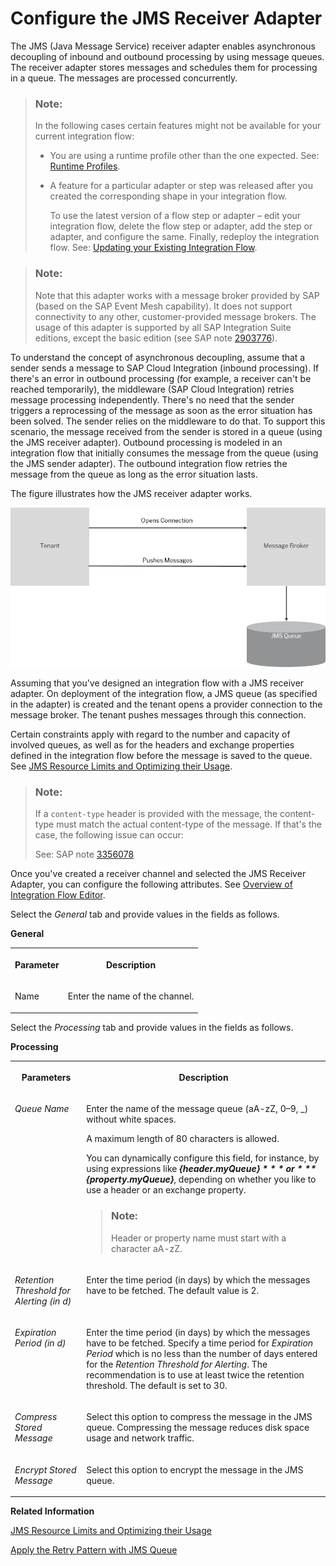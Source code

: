 <!-- loio79edc04c91574a6bb8c15ae3e1a27b03 -->

# Configure the JMS Receiver Adapter

The JMS \(Java Message Service\) receiver adapter enables asynchronous decoupling of inbound and outbound processing by using message queues. The receiver adapter stores messages and schedules them for processing in a queue. The messages are processed concurrently.

> ### Note:  
> In the following cases certain features might not be available for your current integration flow:
> 
> -   You are using a runtime profile other than the one expected. See: [Runtime Profiles](IntegrationSettings/runtime-profiles-8007daa.md).
> 
> -   A feature for a particular adapter or step was released after you created the corresponding shape in your integration flow.
> 
>     To use the latest version of a flow step or adapter – edit your integration flow, delete the flow step or adapter, add the step or adapter, and configure the same. Finally, redeploy the integration flow. See: [Updating your Existing Integration Flow](updating-your-existing-integration-flow-1f9e879.md).

> ### Note:  
> Note that this adapter works with a message broker provided by SAP \(based on the SAP Event Mesh capability\). It does not support connectivity to any other, customer-provided message brokers. The usage of this adapter is supported by all SAP Integration Suite editions, except the basic edition \(see SAP note [2903776](https://me.sap.com/notes/2903776)\).

To understand the concept of asynchronous decoupling, assume that a sender sends a message to SAP Cloud Integration \(inbound processing\). If there's an error in outbound processing \(for example, a receiver can't be reached temporarily\), the middleware \(SAP Cloud Integration\) retries message processing independently. There's no need that the sender triggers a reprocessing of the message as soon as the error situation has been solved. The sender relies on the middleware to do that. To support this scenario, the message received from the sender is stored in a queue \(using the JMS receiver adapter\). Outbound processing is modeled in an integration flow that initially consumes the message from the queue \(using the JMS sender adapter\). The outbound integration flow retries the message from the queue as long as the error situation lasts.

The figure illustrates how the JMS receiver adapter works.

![](images/JMS_Receiver_Adapter_549c7fd.png)

Assuming that you've designed an integration flow with a JMS receiver adapter. On deployment of the integration flow, a JMS queue \(as specified in the adapter\) is created and the tenant opens a provider connection to the message broker. The tenant pushes messages through this connection.

Certain constraints apply with regard to the number and capacity of involved queues, as well as for the headers and exchange properties defined in the integration flow before the message is saved to the queue. See [JMS Resource Limits and Optimizing their Usage](jms-resource-limits-and-optimizing-their-usage-4857054.md).

> ### Note:  
> If a `content-type` header is provided with the message, the content-type must match the actual content-type of the message. If that's the case, the following issue can occur:
> 
> See: SAP note [3356078](https://me.sap.com/notes/3356078)

Once you've created a receiver channel and selected the JMS Receiver Adapter, you can configure the following attributes. See [Overview of Integration Flow Editor](overview-of-integration-flow-editor-db10beb.md).

Select the *General* tab and provide values in the fields as follows.

**General**


<table>
<tr>
<th valign="top">

Parameter

</th>
<th valign="top">

Description

</th>
</tr>
<tr>
<td valign="top">

Name

</td>
<td valign="top">

Enter the name of the channel.

</td>
</tr>
</table>

Select the *Processing* tab and provide values in the fields as follows.

**Processing**


<table>
<tr>
<th valign="top">

Parameters

</th>
<th valign="top">

Description

</th>
</tr>
<tr>
<td valign="top">

*Queue Name*

</td>
<td valign="top">

Enter the name of the message queue \(aA-zZ, 0–9, \_\) without white spaces.

A maximum length of 80 characters is allowed.

You can dynamically configure this field, for instance, by using expressions like ***$\{header.myQueue\}*** or ***$\{property.myQueue\}***, depending on whether you like to use a header or an exchange property.

> ### Note:  
> Header or property name must start with a character aA-zZ.



</td>
</tr>
<tr>
<td valign="top">

*Retention Threshold for Alerting \(in d\)*

</td>
<td valign="top">

Enter the time period \(in days\) by which the messages have to be fetched. The default value is 2.

</td>
</tr>
<tr>
<td valign="top">

*Expiration Period \(in d\)*

</td>
<td valign="top">

Enter the time period \(in days\) by which the messages have to be fetched. Specify a time period for *Expiration Period* which is no less than the number of days entered for the *Retention Threshold for Alerting*. The recommendation is to use at least twice the retention threshold. The default is set to 30.

</td>
</tr>
<tr>
<td valign="top">

*Compress Stored Message*

</td>
<td valign="top">

Select this option to compress the message in the JMS queue. Compressing the message reduces disk space usage and network traffic.

</td>
</tr>
<tr>
<td valign="top">

*Encrypt Stored Message* 

</td>
<td valign="top">

Select this option to encrypt the message in the JMS queue.

</td>
</tr>
</table>

**Related Information**  


[JMS Resource Limits and Optimizing their Usage](jms-resource-limits-and-optimizing-their-usage-4857054.md "The JMS messaging instance that is used in asynchronous messaging scenarios with the JMS, AS2, AS4, or XI adapter has limited resources.")

[Apply the Retry Pattern with JMS Queue](apply-the-retry-pattern-with-jms-queue-da17d2d.md "")

